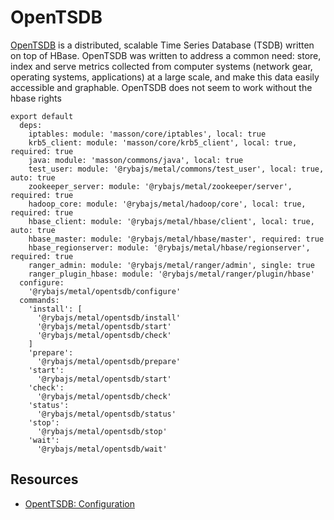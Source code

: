 
# OpenTSDB

[OpenTSDB][website] is a distributed, scalable Time Series Database (TSDB) written on
top of HBase.  OpenTSDB was written to address a common need: store, index
and serve metrics collected from computer systems (network gear, operating
systems, applications) at a large scale, and make this data easily accessible
and graphable.
OpenTSDB does not seem to work without the hbase rights

    export default
      deps:
        iptables: module: 'masson/core/iptables', local: true
        krb5_client: module: 'masson/core/krb5_client', local: true, required: true
        java: module: 'masson/commons/java', local: true
        test_user: module: '@rybajs/metal/commons/test_user', local: true, auto: true
        zookeeper_server: module: '@rybajs/metal/zookeeper/server', required: true
        hadoop_core: module: '@rybajs/metal/hadoop/core', local: true, required: true
        hbase_client: module: '@rybajs/metal/hbase/client', local: true, auto: true
        hbase_master: module: '@rybajs/metal/hbase/master', required: true
        hbase_regionserver: module: '@rybajs/metal/hbase/regionserver', required: true
        ranger_admin: module: '@rybajs/metal/ranger/admin', single: true
        ranger_plugin_hbase: module: '@rybajs/metal/ranger/plugin/hbase'
      configure:
        '@rybajs/metal/opentsdb/configure'
      commands:
        'install': [
          '@rybajs/metal/opentsdb/install'
          '@rybajs/metal/opentsdb/start'
          '@rybajs/metal/opentsdb/check'
        ]
        'prepare':
          '@rybajs/metal/opentsdb/prepare'
        'start':
          '@rybajs/metal/opentsdb/start'
        'check':
          '@rybajs/metal/opentsdb/check'
        'status':
          '@rybajs/metal/opentsdb/status'
        'stop':
          '@rybajs/metal/opentsdb/stop'
        'wait':
          '@rybajs/metal/opentsdb/wait'

## Resources

*   [OpentTSDB: Configuration](http://opentsdb.net/docs/build/html/user_guide/configuration.html)

[website]: http://opentsdb.net/
